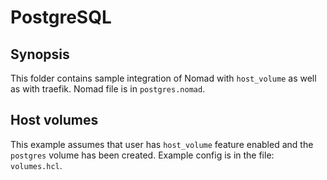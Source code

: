 # PostgreSQL

## Synopsis

This folder contains sample integration of Nomad with `host_volume` as well as with traefik.
Nomad file is in `postgres.nomad`.

## Host volumes

This example assumes that user has `host_volume` feature enabled and the `postgres` volume has been created.
Example config is in the file: `volumes.hcl`.
